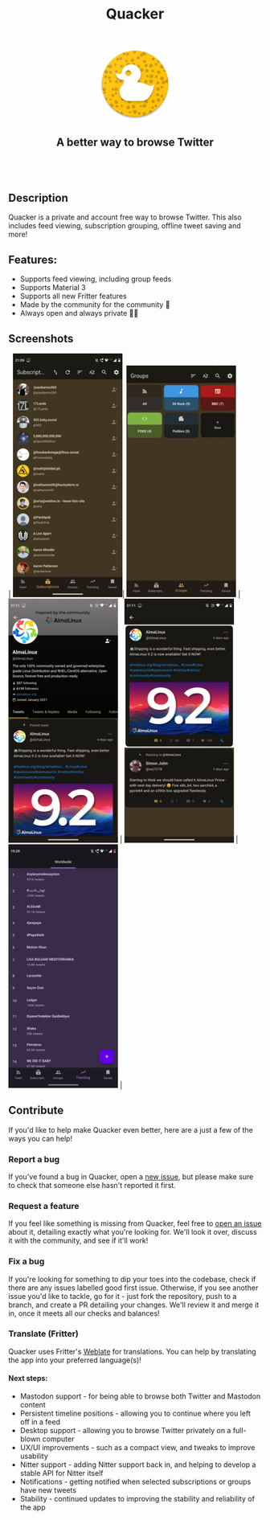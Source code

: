 <h1 align="center"> Quacker </h1> <br>
<p align="center">
  <a href="https://github.com/thehcj/quacker">
    <img alt="Quacker" title="Quacker" src="fastlane/metadata/android/en-US/images/icon.png" width="144">
  </a>
</p>

<h2 align="center">
  A better way to browse Twitter
</h2>
 
<h1></h1> <br>
 
## Description
Quacker is a private and account free way to browse Twitter. This also includes feed viewing, subscription grouping, offline tweet saving and more!

## Features:
* Supports feed viewing, including group feeds
* Supports Material 3
* Supports all new Fritter features 
* Made by the community for the community 🩷
* Always open and always private 🐱‍💻

## Screenshots

| <img alt="Viewing subscriptions" src="fastlane/metadata/android/en-US/images/phoneScreenshots/1.jpg" width="218"/>| <img alt="Viewing groups" src="fastlane/metadata/android/en-US/images/phoneScreenshots/2.jpg" width="218"/> | <img alt="Viewing a profile" src="fastlane/metadata/android/en-US/images/phoneScreenshots/3.jpg" width="218"/> | <img alt="Tweet cards" src="fastlane/metadata/android/en-US/images/phoneScreenshots/4.jpg" width="218"/> | <img alt="Viewing trends (and theming)" src="fastlane/metadata/android/en-US/images/phoneScreenshots/5.jpg" width="218"/> |

## Contribute
If you'd like to help make Quacker even better, here are a just a few of the ways you can help!

### Report a bug
If you've found a bug in Quacker, open a [new issue](https://github.com/thehcj/quacker/issues/new/choose), but please make sure to check that someone else hasn't reported it first.

### Request a feature
If you feel like something is missing from Quacker, feel free to [open an issue](https://github.com/thehcj/quacker/issues/new/choose) about it, detailing exactly what you're looking for. We'll look it over, discuss it with the community, and see if it'll work!

### Fix a bug
If you're looking for something to dip your toes into the codebase, check if there are any issues labelled good first issue. Otherwise, if you see another issue you'd like to tackle, go for it - just fork the repository, push to a branch, and create a PR detailing your changes. We'll review it and merge it in, once it meets all our checks and balances!

### Translate (Fritter)
Quacker uses Fritter's [Weblate](https://hosted.weblate.org/engage/fritter/) for translations. You can help by translating the app into your preferred language(s)!

#### Next steps:

* Mastodon support - for being able to browse both Twitter and Mastodon content
* Persistent timeline positions - allowing you to continue where you left off in a feed
* Desktop support - allowing you to browse Twitter privately on a full-blown computer
* UX/UI improvements - such as a compact view, and tweaks to improve usability
* Nitter support - adding Nitter support back in, and helping to develop a stable API for Nitter itself
* Notifications - getting notified when selected subscriptions or groups have new tweets
* Stability - continued updates to improving the stability and reliability of the app